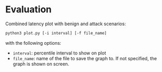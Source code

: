 # Evaluation

Combined latency plot with benign and attack scenarios:
```bash
python3 plot.py [-i interval] [-f file_name]
```
with the following options:
- `interval`: percentile interval to show on plot
- `file_name`: name of the file to save the graph to.
If not specified, the graph is shown on screen.
